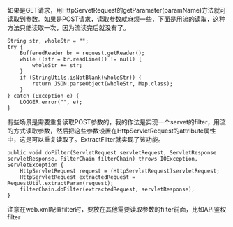 
如果是GET请求，用HttpServetRequest的getParameter(paramName)方法就可读取到参数。如果是POST请求，读取参数就麻烦一些，下面是用流的读取，这种方法只能读取一次，因为流读完后就没有了。
```
String str, wholeStr = "";
try {
    BufferedReader br = request.getReader();
    while ((str = br.readLine()) != null) {
        wholeStr += str;
    }
    if (StringUtils.isNotBlank(wholeStr)) {
        return JSON.parseObject(wholeStr, Map.class);
    }
} catch (Exception e) {
    LOGGER.error("", e);
}
```
有些场景是需要重复读取POST参数的，我的作法是实现一个servet的filter，用流的方式读取参数，然后把这些参数设置在HttpServletRequest的attribute属性中，这是可以重复读取了。ExtractFilter就实现了该功能。
```
public void doFilter(ServletRequest servletRequest, ServletResponse servletResponse, FilterChain filterChain) throws IOException, ServletException {
    HttpServletRequest request = (HttpServletRequest)servletRequest;
    HttpServletRequest extractedRequest = RequestUtil.extractParam(request);
    filterChain.doFilter(extractedRequest, servletResponse);
}
```
注意在web.xml配置filter时，要放在其他需要读取参数的filter前面，比如API鉴权filter
